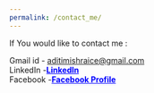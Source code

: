```yaml
---
permalink: /contact_me/
---
```

If You would like to contact me :  

Gmail id - aditimishraice@gmail.com  
LinkedIn -<a href ="https://github.com/aditi-mishra" style="color:blue; " ><b >LinkedIn</b></a>  
Facebook -<a href ="https://www.facebook.com/aditi1000 " style="color:blue; " ><b >Facebook Profile</b></a>   
